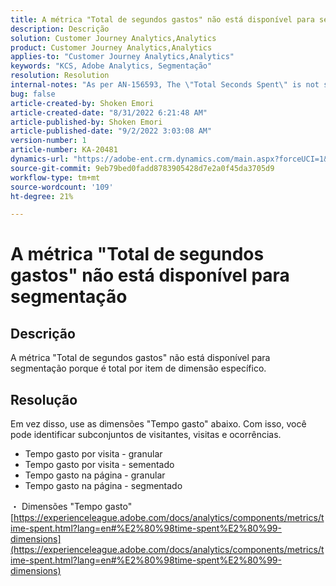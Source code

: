 ```yaml
---
title: A métrica "Total de segundos gastos" não está disponível para segmentação"
description: Descrição
solution: Customer Journey Analytics,Analytics
product: Customer Journey Analytics,Analytics
applies-to: "Customer Journey Analytics,Analytics"
keywords: "KCS, Adobe Analytics, Segmentação"
resolution: Resolution
internal-notes: "As per AN-156593, The \"Total Seconds Spent\" is not segmentable."
bug: false
article-created-by: Shoken Emori
article-created-date: "8/31/2022 6:21:48 AM"
article-published-by: Shoken Emori
article-published-date: "9/2/2022 3:03:08 AM"
version-number: 1
article-number: KA-20481
dynamics-url: "https://adobe-ent.crm.dynamics.com/main.aspx?forceUCI=1&pagetype=entityrecord&etn=knowledgearticle&id=34b9652d-f528-ed11-9db1-0022480869de"
source-git-commit: 9eb79bed0fadd8783905428d7e2a0f45da3705d9
workflow-type: tm+mt
source-wordcount: '109'
ht-degree: 21%

---
```


# A métrica &quot;Total de segundos gastos&quot; não está disponível para segmentação

## Descrição

A métrica &quot;Total de segundos gastos&quot; não está disponível para segmentação porque é total por item de dimensão específico.

## Resolução


Em vez disso, use as dimensões &quot;Tempo gasto&quot; abaixo. Com isso, você pode identificar subconjuntos de visitantes, visitas e ocorrências.

- Tempo gasto por visita - granular
- Tempo gasto por visita - sementado
- Tempo gasto na página - granular
- Tempo gasto na página - segmentado


・ Dimensões &quot;Tempo gasto&quot;
[https://experienceleague.adobe.com/docs/analytics/components/metrics/time-spent.html?lang=en#%E2%80%98time-spent%E2%80%99-dimensions](https://experienceleague.adobe.com/docs/analytics/components/metrics/time-spent.html?lang=en#%E2%80%98time-spent%E2%80%99-dimensions)
